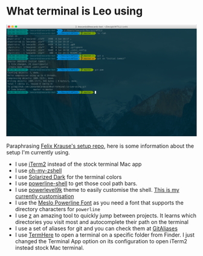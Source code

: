 # What terminal is Leo using

![term](term.png)

Paraphrasing [Felix Krause's setup repo](https://github.com/KrauseFx/what-terminal-is-felix-using), here is some information about the setup I'm currently using.

* I use [iTerm2](https://www.iterm2.com/) instead of the stock terminal Mac app
* I use [oh-my-zshell](https://github.com/robbyrussell/oh-my-zsh)
* I use [Solarized Dark](http://ethanschoonover.com/solarized) for the terminal colors
* I use [powerline-shell](https://github.com/milkbikis/powerline-shell) to get those cool path bars.
* I use [powerlevel9k](https://github.com/bhilburn/powerlevel9k) theme to easily customise the shell. [This is my currently customisation](.zshrc_config)
* I use the [Meslo Powerline Font](https://github.com/powerline/fonts/blob/master/Meslo/Meslo%20LG%20M%20DZ%20Regular%20for%20Powerline.otf) as you need a font that supports the directory characters for `powerline`
* I use [z](https://github.com/rupa/z) an amazing tool to quickly jump between projects. It learns which directories you visit most and autocomplete their path on the terminal
* I use a set of aliases for git and you can check them at [GitAliases](https://github.com/LeonardoCardoso/GitAliases/)
* I use [TermHere](https://itunes.apple.com/br/app/termhere/id1114363220?mt=12) to open a terminal on a specific folder from Finder. I just changed the Terminal App option on its configuration to open iTerm2 instead stock Mac terminal.